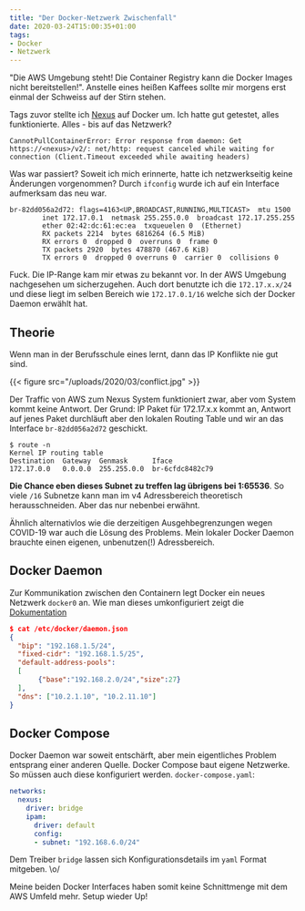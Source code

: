 ```yaml
---
title: "Der Docker-Netzwerk Zwischenfall"
date: 2020-03-24T15:00:35+01:00
tags:
- Docker
- Netzwerk
---
```


"Die AWS Umgebung steht! Die Container Registry kann die Docker Images nicht
bereitstellen!". Anstelle eines heißen Kaffees sollte mir morgens erst einmal
der Schweiss auf der Stirn stehen.

<!--more-->

Tags zuvor stellte ich [Nexus](https://sonatype.com/) auf Docker um. Ich
hatte gut getestet, alles funktionierte. Alles - bis auf das Netzwerk?

```
CannotPullContainerError: Error response from daemon: Get
https://<nexus>/v2/: net/http: request canceled while waiting for
connection (Client.Timeout exceeded while awaiting headers)
```

Was war passiert? Soweit ich mich erinnerte, hatte ich netzwerkseitig keine
Änderungen vorgenommen? Durch `ifconfig` wurde ich auf ein Interface
aufmerksam das neu war.

```
br-82dd056a2d72: flags=4163<UP,BROADCAST,RUNNING,MULTICAST>  mtu 1500
        inet 172.17.0.1  netmask 255.255.0.0  broadcast 172.17.255.255
        ether 02:42:dc:61:ec:ea  txqueuelen 0  (Ethernet)
        RX packets 2214  bytes 6816264 (6.5 MiB)
        RX errors 0  dropped 0  overruns 0  frame 0
        TX packets 2920  bytes 478870 (467.6 KiB)
        TX errors 0  dropped 0 overruns 0  carrier 0  collisions 0 
```

Fuck. Die IP-Range kam mir etwas zu bekannt vor. In der AWS Umgebung
nachgesehen um sicherzugehen. Auch dort benutzte ich die `172.17.x.x/24` und
diese liegt im selben Bereich wie `172.17.0.1/16` welche sich der Docker
Daemon erwählt hat.

## Theorie

Wenn man in der Berufsschule eines lernt, dann das IP Konflikte nie gut sind.

{{< figure src="/uploads/2020/03/conflict.jpg" >}}

Der Traffic von AWS zum Nexus System funktioniert zwar, aber vom System kommt
keine Antwort. Der Grund: IP Paket für 172.17.x.x kommt an, Antwort auf jenes
Paket durchläuft aber den lokalen Routing Table und wir an das Interface
`br-82dd056a2d72` geschickt.

```
$ route -n
Kernel IP routing table
Destination  Gateway  Genmask      Iface
172.17.0.0   0.0.0.0  255.255.0.0  br-6cfdc8482c79
```

**Die Chance eben dieses Subnet zu treffen lag übrigens bei 1:65536**.
So viele `/16` Subnetze kann man im v4 Adressbereich theoretisch
herausschneiden. Aber das nur nebenbei erwähnt.

Ähnlich alternativlos wie die derzeitigen Ausgehbegrenzungen wegen COVID-19
war auch die Lösung des Problems. Mein lokaler Docker Daemon brauchte einen
eigenen, unbenutzen(!) Adressbereich.

## Docker Daemon

Zur Kommunikation zwischen den Containern legt Docker ein neues Netzwerk
`docker0` an. Wie man dieses umkonfiguriert zeigt die
[Dokumentation](https://docs.docker.com/network/bridge/)

``` json
$ cat /etc/docker/daemon.json
{
  "bip": "192.168.1.5/24",
  "fixed-cidr": "192.168.1.5/25",
  "default-address-pools":
  [
       {"base":"192.168.2.0/24","size":27}
  ],
  "dns": ["10.2.1.10", "10.2.11.10"]
}
```

## Docker Compose

Docker Daemon war soweit entschärft, aber mein eigentliches Problem entsprang
einer anderen Quelle. Docker Compose baut eigene Netzwerke. So müssen auch
diese konfiguriert werden. `docker-compose.yaml`:

``` yaml
networks:
  nexus:
    driver: bridge
    ipam:
      driver: default
      config:
      - subnet: "192.168.6.0/24"
```

Dem Treiber `bridge` lassen sich Konfigurationsdetails im `yaml` Format
mitgeben. \o/

Meine beiden Docker Interfaces haben somit keine Schnittmenge mit dem AWS
Umfeld mehr. Setup wieder Up!
